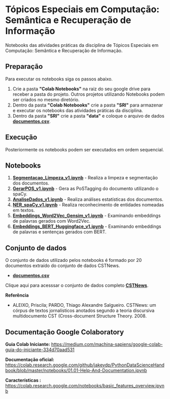 # Tópicos Especiais em Computação: Semântica e Recuperação de Informação

Notebooks das atividades práticas da disciplina de Tópicos Especiais em Computação: Semântica e Recuperação de Informação.

## **Preparação**

Para executar os notebooks siga os passos abaixo.
1. Crie a pasta **"Colab Notebooks"** na raiz do seu google drive para receber a pasta do projeto. Outros projetos utilizando Notebooks podem ser criados no mesmo diretório.
2. Dentro da pasta **"Colab Notebooks"** crie a pasta **"SRI"** para armazenar e executar os notebooks das atividades práticas da disciplina.
3. Dentro da pasta **"SRI"** crie a pasta **"data"** e coloque o arquivo de dados [**documentos.csv**](https://github.com/osmarbraz/sri/blob/main/data/documentos.csv).

## **Execução**
Posteriormente os notebooks podem ser executados em ordem sequencial.

## Notebooks
1. [**Segmentacao_Limpeza_v1.ipynb**](https://github.com/osmarbraz/sri/blob/main/1_Segmentacao_Limpeza_v1.ipynb) - Realiza a limpeza e segmentação dos documentos.
2. [**GerarPOS_v1.ipynb**](https://github.com/osmarbraz/sri/blob/main/2_GerarPOS_v1.ipynb) - Gera as PoSTagging do documento utilizando o spaCy.
3. [**AnaliseDados_v1.ipynb**](https://github.com/osmarbraz/sri/blob/main/3_AnaliseDados_v1.ipynb) - Realiza análises estatísticas dos documentos.
4. [**NER_spaCy_v1.ipynb**](https://github.com/osmarbraz/sri/blob/main/4_NER_spaCy_v1.ipynb) - Realiza reconhecimento de entidades nomeadas em textos.
5. [**Embeddings_Word2Vec_Gensim_v1.ipynb**](https://github.com/osmarbraz/sri/blob/main/5_Embeddings_Word2Vec_Gensim_v1.ipynb) - Examinando embeddings de palavras gerados com Word2Vec.
6. [**Embeddings_BERT_Huggingface_v1.ipynb**](https://github.com/osmarbraz/sri/blob/main/6_Embeddings_BERT_Huggingface_v1.ipynb) - Examinando embeddings de palavras e sentenças gerados com BERT.

## Conjunto de dados
O conjunto de dados utilizado pelos notebooks é formado por 20 documentos extraído do conjunto de dados CSTNews. 

* [**documentos.csv**](https://github.com/osmarbraz/sri/blob/main/data/documentos.csv)

Clique aqui para acesssar o conjunto de dados completo [**CSTNews**]( :https://sites.icmc.usp.br/taspardo/sucinto/files/CSTNews%206.0.zip). 

**Referência**
- ALEIXO, Priscila; PARDO, Thiago Alexandre Salgueiro. CSTNews: um córpus de textos jornalísticos anotados segundo a teoria discursiva multidocumento CST (Cross-document Structure Theory. 2008.

## Documentação Google Colaboratory

**Guia Colab Iniciante:**
https://medium.com/machina-sapiens/google-colab-guia-do-iniciante-334d70aad531

**Documentação oficial:**
https://colab.research.google.com/github/jakevdp/PythonDataScienceHandbook/blob/master/notebooks/01.01-Help-And-Documentation.ipynb
 
**Características :**
https://colab.research.google.com/notebooks/basic_features_overview.ipynb
